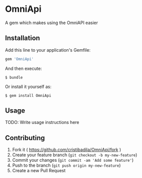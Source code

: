 # OmniApi

A gem which makes using the OmniAPI easier

## Installation

Add this line to your application's Gemfile:

```ruby
gem 'OmniApi'
```

And then execute:

    $ bundle

Or install it yourself as:

    $ gem install OmniApi

## Usage

TODO: Write usage instructions here

## Contributing

1. Fork it ( https://github.com/cristibadila/OmniApi/fork )
2. Create your feature branch (`git checkout -b my-new-feature`)
3. Commit your changes (`git commit -am 'Add some feature'`)
4. Push to the branch (`git push origin my-new-feature`)
5. Create a new Pull Request
